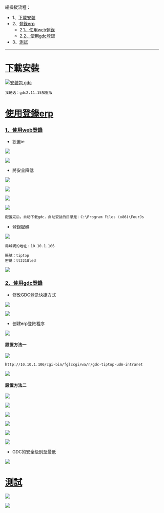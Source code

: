 總操縱流程：
- 1、[下載安裝](#gbl-01)
- 2、[登錄erp](#gbl-02)
    - 2.[1、使用web登錄](#gbl-02-01)
    - 2.[2、使用gdc登錄](#gbl-02-02)
- 3、[測試](#gbl-03)

***

#  <a name="gbl-01" href="#" >下載安裝</a>

[![](https://img.shields.io/badge/安装包-gdc-green.svg "安装包 gdc")](https://pan.baidu.com/s/13JRNOMIZwA44vgt_jdUnsg)

`我是选：gdc2.11.15解壓版`

# <a name="gbl-02" href="#" >使用登錄erp</a>

###  <a name="gbl-02-01" href="#" >1、使用web登錄</a>

- 設置ie

![](image/4-1.png)

![](image/4-2.png)

- 將安全降低

![](image/4-3.png)

![](image/4-4.png)

![](image/4-5.png)

![](image/4-5-1.png)

`配置完后，自动下载gdc，自动安装的目录是：C:\Program Files (x86)\FourJs`

- 登錄密碼

![](image/4-6.png)

```
局域網的地址：10.10.1.106

賬號：tiptop
密碼：tt2218led
```

![](image/4-7.png)

###  <a name="gbl-02-02" href="#" >2、使用gdc登錄</a>

- 修改GDC登录快捷方式

![](image/4-8.png)

![](image/4-9.png)

- 创建erp登陆程序

![](image/4-10.png)

#### 設置方法一

![](image/4-11.png)

```
http://10.10.1.106/cgi-bin/fglccgi/wa/r/gdc-tiptop-udm-intranet
```

![](image/4-12.png)

#### 設置方法二

![](image/4-13.png)

![](image/4-14.png)

![](image/4-15.png)

![](image/4-16.png)

![](image/4-17.png)

![](image/4-18.png)

- GDC的安全级别至最低

![](image/4-19.png)

# <a name="gbl-03" href="#" >測試</a>

![](image/4-20.png)

![](image/4-21.png)
